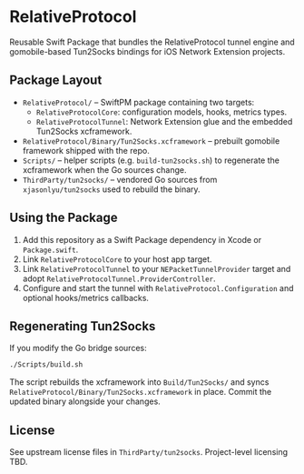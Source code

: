 # RelativeProtocol

Reusable Swift Package that bundles the RelativeProtocol tunnel engine and gomobile-based Tun2Socks bindings for iOS Network Extension projects.

## Package Layout

- `RelativeProtocol/` – SwiftPM package containing two targets:
  - `RelativeProtocolCore`: configuration models, hooks, metrics types.
  - `RelativeProtocolTunnel`: Network Extension glue and the embedded Tun2Socks xcframework.
- `RelativeProtocol/Binary/Tun2Socks.xcframework` – prebuilt gomobile framework shipped with the repo.
- `Scripts/` – helper scripts (e.g. `build-tun2socks.sh`) to regenerate the xcframework when the Go sources change.
- `ThirdParty/tun2socks/` – vendored Go sources from `xjasonlyu/tun2socks` used to rebuild the binary.

## Using the Package

1. Add this repository as a Swift Package dependency in Xcode or `Package.swift`.
2. Link `RelativeProtocolCore` to your host app target.
3. Link `RelativeProtocolTunnel` to your `NEPacketTunnelProvider` target and adopt `RelativeProtocolTunnel.ProviderController`.
4. Configure and start the tunnel with `RelativeProtocol.Configuration` and optional hooks/metrics callbacks.

## Regenerating Tun2Socks

If you modify the Go bridge sources:

```sh
./Scripts/build.sh
```

The script rebuilds the xcframework into `Build/Tun2Socks/` and syncs `RelativeProtocol/Binary/Tun2Socks.xcframework` in place. Commit the updated binary alongside your changes.

## License

See upstream license files in `ThirdParty/tun2socks`. Project-level licensing TBD.
